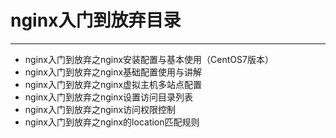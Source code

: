 # nginx入门到放弃目录
-----
*  nginx入门到放弃之nginx安装配置与基本使用（CentOS7版本）
*  nginx入门到放弃之nginx基础配置使用与讲解
*  nginx入门到放弃之nginx虚拟主机多站点配置
*  nginx入门到放弃之nginx设置访问目录列表
*  nginx入门到放弃之nginx访问权限控制
*  nginx入门到放弃之nginx的location匹配规则

